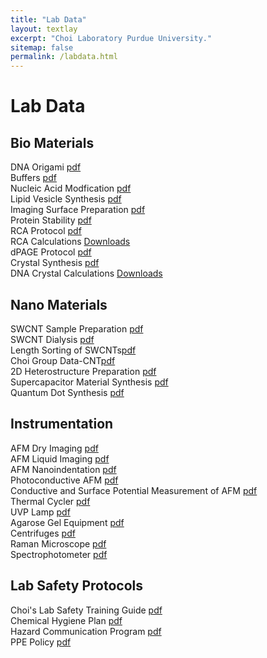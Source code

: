 ```yaml
---
title: "Lab Data"
layout: textlay
excerpt: "Choi Laboratory Purdue University."
sitemap: false
permalink: /labdata.html
---
```


# Lab Data

## Bio Materials
DNA Origami <a href="{{ site.url }}{{ site.baseurl }}/data/protocols/pdf/1_1_dna_origami.pdf">pdf</a><br>
Buffers <a href="{{ site.url }}{{ site.baseurl }}/data/protocols/pdf/1_2_buffers.pdf">pdf</a><br>
Nucleic Acid Modfication <a href="{{ site.url }}{{ site.baseurl }}/data/protocols/pdf/1_3_nueclic_acid_modification_synthesis.pdf">pdf</a><br>
Lipid Vesicle Synthesis <a href="{{ site.url }}{{ site.baseurl }}/data/protocols/pdf/1_4_GUV_Synthesis_Protocol.pdf">pdf</a><br>
Imaging Surface Preparation <a href="{{ site.url }}{{ site.baseurl }}/data/protocols/pdf/1_5_imaging_surface_preparation.pdf">pdf</a><br>
Protein Stability <a href="{{ site.url }}{{ site.baseurl }}/data/protocols/pdf/1_6_protein_stability.pdf">pdf</a><br>
RCA Protocol <a href="{{ site.url }}{{ site.baseurl }}/data/protocols/pdf/1_7_RCA_Protocol.pdf">pdf</a><br>
RCA Calculations <a href='{{ site.url }}{{ site.baseurl }}/data/protocols/Excel/RCA_protocol_calculations.xlsx' target="_blank">Downloads</a><br>
dPAGE Protocol <a href="{{ site.url }}{{ site.baseurl }}/data/protocols/pdf/1_8_dPAGE Protocol.pdf">pdf</a><br>
Crystal Synthesis <a href="{{ site.url }}{{ site.baseurl }}/data/protocols/pdf/1_9_DNA_crystal_synthesis.pdf">pdf</a><br>
DNA Crystal Calculations <a href='{{ site.url }}{{ site.baseurl }}/data/protocols/Excel/DNA_crystal_strands.xlsx' target="_blank">Downloads</a><br>

## Nano Materials
SWCNT Sample Preparation <a href="{{ site.url }}{{ site.baseurl }}/data/protocols/pdf/2_1_cnt_sample_preparation.pdf">pdf</a><br>
SWCNT Dialysis <a href="{{ site.url }}{{ site.baseurl }}/data/protocols/pdf/2_2_swcnt_dialysis.pdf">pdf</a><br>
Length Sorting of SWCNTs<a href="{{ site.url }}{{ site.baseurl }}/data/protocols/pdf/2_3_length_sorting.pdf">pdf</a><br>
Choi Group Data-CNT<a href="{{ site.url }}{{ site.baseurl }}/data/protocols/pdf/2_4_choi_group_data_CNT.pdf">pdf</a><br>
2D Heterostructure Preparation <a href="{{ site.url }}{{ site.baseurl }}/data/protocols/pdf/2_5_2d_heterostructure_preparation.pdf">pdf</a><br>
Supercapacitor Material Synthesis <a href="{{ site.url }}{{ site.baseurl }}/data/protocols/pdf/2_6_supercapacitor.pdf">pdf</a><br>
Quantum Dot Synthesis <a href="{{ site.url }}{{ site.baseurl }}/data/protocols/pdf/2_7_quantum_dot_synthesis.pdf">pdf</a><br>

## Instrumentation
AFM Dry Imaging <a href="{{ site.url }}{{ site.baseurl }}/data/protocols/pdf/3_1_afm_dry_imaging.pdf">pdf</a><br>
AFM Liquid Imaging <a href="{{ site.url }}{{ site.baseurl }}/data/protocols/pdf/3_2_afm_liquid_imaging.pdf">pdf</a><br>
AFM Nanoindentation <a href="{{ site.url }}{{ site.baseurl }}/data/protocols/pdf/3_3_afm_nanoindentation.pdf">pdf</a><br>
Photoconductive AFM <a href="{{ site.url }}{{ site.baseurl }}/data/protocols/pdf/3_4_photoconductive_afm.pdf">pdf</a><br>
Conductive and Surface Potential Measurement of AFM <a href="{{ site.url }}{{ site.baseurl}}/data/protocols/pdf/3_5_conductive_and_surface_potential_measurement_of_AFM.pdf">pdf</a><br>
Thermal Cycler <a href="{{ site.url }}{{ site.baseurl }}/data/protocols/pdf/3_6_thermal_cycler.pdf">pdf</a><br>
UVP Lamp <a href="{{ site.url }}{{ site.baseurl }}/data/protocols/pdf/3_7_uvp_lamp.pdf">pdf</a><br>
Agarose Gel Equipment <a href="{{ site.url }}{{ site.baseurl }}/data/protocols/pdf/3_8_agarose_gel_equipment.pdf">pdf</a><br>
Centrifuges <a href="{{ site.url }}{{ site.baseurl }}/data/protocols/pdf/3_9_centrifuge.pdf">pdf</a><br>
Raman Microscope <a href="{{ site.url }}{{ site.baseurl }}/data/protocols/pdf/3_10_raman_microscope.pdf">pdf</a><br>
Spectrophotometer <a href="{{ site.url }}{{ site.baseurl }}/data/protocols/pdf/3_11_spectrophotometer.pdf">pdf</a><br>

## Lab Safety Protocols
Choi's Lab Safety Training Guide <a href="{{ site.url }}{{ site.baseurl }}/data/protocols/pdf/4_1_Chois_lab_Safety_training.pdf">pdf</a><br>
Chemical Hygiene Plan <a href="{{ site.url }}{{ site.baseurl }}/data/protocols/pdf/4_2_chemical_hygiene_plan.pdf">pdf</a><br>
Hazard Communication Program <a href="{{ site.url }}{{ site.baseurl }}/data/protocols/pdf/4_3_hazard_communication_program.pdf">pdf</a><br>
PPE Policy <a href="{{ site.url }}{{ site.baseurl }}/data/protocols/pdf/4_4_PPE_policy.pdf">pdf</a><br>

